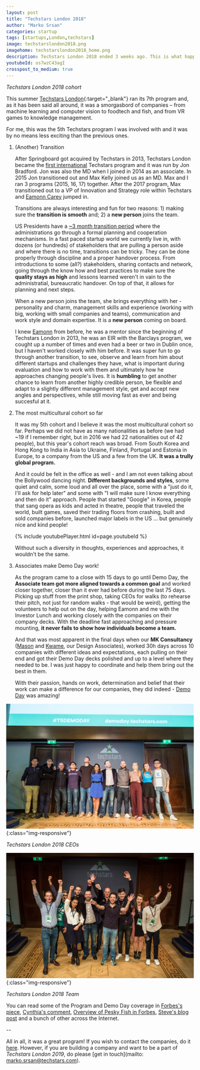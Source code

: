 ```yaml
---
layout: post
title: "Techstars London 2018"
author: "Marko Srsan"
categories: startup
tags: [startups,London,techstars]
image: techstarslondon2018.png
imagehome: techstarslondon2018_home.png
description: Techstars London 2018 ended 3 weeks ago. This is what happened.
youtubeId: os7wzC43agI
crosspost_to_medium: true
---
```

*Techstars London 2018 cohort*

This summer [Techstars London](https://www.techstars.com/programs/london-program/){:target="_blank"} ran its 7th program and, as it has been said all around, it was a smorgasbord of companies – from machine learning and computer vision to foodtech and fish, and from VR games to knowledge management.

For me, this was the 5th Techstars program I was involved with and it was by no means less exciting than the previous ones.

1. (Another) Transition

    After Springboard got acquired by Techstars in 2013, Techstars London became the [first international](https://www.techstars.com/content/blog/announcing-techstars-in-london/) Techstars program and it was run by Jon Bradford. Jon was also the MD when I joined in 2014 as an associate. In 2015 Jon transitioned out and Max Kelly joined us as an MD. Max and I ran 3 programs (2015, 16, 17) together. After the 2017 program, Max transitioned out to a VP of Innovation and Strategy role within Techstars and [Eamonn Carey](https://www.techstars.com/content/accelerators/announcing-eamonn-carey-managing-director-techstars-london/) jumped in. 

    Transitions are always interesting and fun for two reasons: 1) making sure the **transition is smooth** and; 2) a **new person** joins the team.

    US Presidents have a [~3 month transition period](https://en.wikipedia.org/wiki/United_States_presidential_transition) where the administrations go through a formal planning and cooperation mechanisms. In a fast paced startup world we currently live in, with dozens (or hundreds) of stakeholders that are pulling a person aside and where there is no time, transitions can be tricky. They can be done properly through discipline and a proper handover process. From introductions to some (all?) stakeholders, sharing contacts and network, going through the know how and best practices to make sure the **quality stays as high** and lessons learned weren't in vain to the administratial, bureaucratic handover. On top of that, it allows for planning and next steps.

    When a new person joins the team, she brings everything with her - personality and charm, management skills and experience (working with big, working with small companies and teams), communication and work style and domain expertise. It is a **new person** coming on board. 

    I knew [Eamonn](https://www.linkedin.com/in/ecarey/) from before, he was a mentor since the beginning of Techstars London in 2013, he was an EIR with the Barclays program, we cought up a number of times and even had a beer or two in Dublin once, but I haven't worked closely with him before. It was super fun to go through another transition, to see, observe and learn from him about different startups and challenges they have, what is important during evaluation and how to work with them and ultimately how he approaches changing people's lives. It is **humbling** to get another chance to learn from another highly credible person, be flexible and adapt to a slightly different management style, get and accept new angles and perspectives, while still moving fast as ever and being succesful at it.

2. The most multicultural cohort so far

    It was my 5th cohort and I believe it was the most multicultural cohort so far. Perhaps we did not have as many nationalities as before (we had ~19 if I remember right, but in 2016 we had 22 nationalities out of 42 people), but this year's cohort reach was broad. From South Korea and Hong Kong to India in Asia to Ukraine, Finland, Portugal and Estonia in Europe, to a company from the US and a few from the UK. **It was a trully global program.**

    And it could be felt in the office as well - and I am not even talking about the Bollywood dancing night. **Different backgrounds and styles**, some quiet and calm, some loud and all over the place, some with a "just do it, I'll ask for help later" and some with "I will make sure I know everything and then do it" approach. People that started "Google" in Korea, people that sang opera as kids and acted in theatre, people that traveled the world, built games, saved their trading floors from crashing, built and sold companies before, launched major labels in the US ... but genuinely nice and kind people!
    
    {% include youtubePlayer.html id=page.youtubeId %}
    
    Without such a diversity in thoughts, experiences and approaches, it wouldn't be the same.

3. Associates make Demo Day work!

    As the program came to a close with 15 days to go until Demo Day, the **Associate team got more aligned towards a common goal** and worked closer together, closer than it ever had before during the last 75 days. Picking up stuff from the print shop, taking CEOs for walks (to rehearse their pitch, not just for random walks - that would be weird), getting the volunteers to help out on the day, helping Eamonn and me with the Investor Lunch and working closely with the companies on their company decks. With the deadline fast approaching and pressure mounting, **it never fails to show how individuals become a team.**
    
    And that was most apparent in the final days when our **MK Consultancy** ([Mason](https://www.linkedin.com/in/masonelhage/) and [Kwame](https://www.linkedin.com/in/kwame-afriyie-90317486/), our Design Associates), worked 30h days across 10 companies with different ideas and expectations, each pulling on their end and got their Demo Day decks polished and up to a level where they needed to be. I was just happy to coordinate and help them bring out the best in them.
    
    With their passion, hands on work, determination and belief that their work can make a difference for our companies, they did indeed - [Demo Day](https://www.youtube.com/watch?v=lb75qfrvDiA&feature=youtu.be) was amazing!
    
![Techstars London 2018 Demo Day](../assets/img/techstarslondon2018DD.jpg){:class="img-responsive"}

*Techstars London 2018 CEOs*

![Techstars London 2018 Team](../assets/img/techstarslondon2018team.jpg){:class="img-responsive"}

*Techstars London 2018 Team*

You can read some of the Program and Demo Day coverage in [Forbes's piece](https://www.forbes.com/sites/maikoschaffrath/2018/10/10/3-startups-show-the-rise-of-tech-for-good-at-techstars-london-demoday/#6031b6cc5bb9), [Cynthia's comment](https://www.linkedin.com/pulse/impressive-impactful-cohort-cynthia-nadal/), [Overview of Pesky Fish in Forbes](https://www.forbes.com/sites/johnwelsheurope/2018/10/04/how-pesky-fish-is-reinventing-the-supply-chain-to-deliver-seafood-fresh-to-chefs/), [Steve's blog post](https://medium.com/@steventjenkins/7-tips-to-making-the-most-of-a-startup-accelerator-f49dcf053f4c) and a bunch of other across the Internet.
    
--

All in all, it was a great program! If you wish to contact the companies, do it [here](http://demoday.techstars.com/london-2018-q3). However, if you are building a company and want to be a part of *Techstars London 2019*, do please [get in touch](mailto: marko.srsan@techstars.com). 